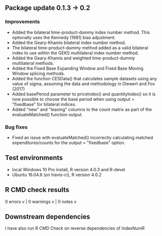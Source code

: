 ## Package update 0.1.3 -> 0.2

### Improvements

- Added the bilateral time-product-dummy index number method. This optionally uses the Kennedy (1981) bias adjustment. 
- Added the Geary-Khamis bilateral index number method.
- The bilateral time-product-dummy method added as a valid bilateral index to use within the GEKS multilateral index number method.
- Added the Geary-Khamis and weighted time-product-dummy multilateral methods.
- Added the Fixed Base Expanding Window and Fixed Base Moving Window splicing methods.
- Added the function CESData() that calculates sample datasets using any value of sigma, assuming the data and methodology in Diewert and Fox (2017)
- Added basePeriod parameter to priceIndex() and quantityIndex() so it is now possible to choose the base period when using output = "fixedbase" for bilateral indices. 
- Added "new" and "leaving" columns to the count matrix as part of the evaluateMatched() function output. 

### Bug fixes

- Fixed an issue with evaluateMatched() incorrectly calculating matched expenditures/counts for the output = "fixedbase" option.


## Test environments

* local Windows 10 Pro install, R version 4.0.3 and R-devel
* Ubuntu 16.04.6 (on travis-ci), R version 4.0.2

## R CMD check results
0 errors v | 0 warnings v | 0 notes v 

## Downstream dependencies

I have also run R CMD Check on reverse dependencies of IndexNumR
